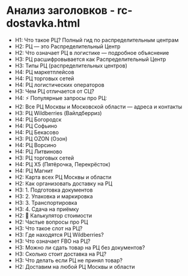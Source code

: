 # Анализ заголовков - rc-dostavka.html

- H1: Что такое РЦ? Полный гид по распределительным центрам
- H2: РЦ — это Распределительный Центр
- H2: Что означает РЦ в логистике — подробное объяснение
- H3: РЦ расшифровывается как Распределительный Центр
- H3: Типы РЦ (распределительных центров)
- H4: РЦ маркетплейсов
- H4: РЦ торговых сетей
- H4: РЦ логистических операторов
- H3: Чем РЦ отличается от СЦ?
- H4: ⚡ Популярные запросы про РЦ:
- H2: Все РЦ Москвы и Московской области — адреса и контакты
- H3: РЦ Wildberries (Вайлдберриз)
- H4: РЦ Богородск
- H4: РЦ Софьино
- H4: РЦ Бекасово
- H3: РЦ OZON (Озон)
- H4: РЦ Ворсино
- H4: РЦ Литвиново
- H3: РЦ торговых сетей
- H4: РЦ X5 (Пятёрочка, Перекрёсток)
- H4: РЦ Магнит
- H2: Карта всех РЦ Москвы и области
- H2: Как организовать доставку на РЦ
- H3: 1. Подготовка документов
- H3: 2. Упаковка и маркировка
- H3: 3. Транспортировка
- H3: 4. Сдача на приёмку
- H2: 🚛 Калькулятор стоимости
- H2: Частые вопросы про РЦ
- H3: Что такое слот на РЦ?
- H3: Где находятся РЦ Wildberries?
- H3: Что означает FBO на РЦ?
- H3: Можно ли сдать товар на РЦ без документов?
- H3: Сколько стоит доставка на РЦ?
- H3: Что делать если РЦ не принял товар?
- H2: Доставим на любой РЦ Москвы и области
